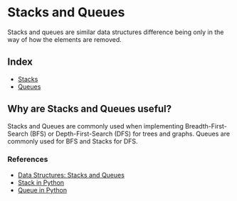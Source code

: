 # Stacks and Queues

Stacks and queues are similar data structures difference being only in the way of how the elements are removed.

## Index

- [Stacks](./Stacks)
- [Queues](./Queues)

## Why are Stacks and Queues useful?

Stacks and Queues are commonly used when implementing Breadth-First-Search (BFS) or Depth-First-Search (DFS) for trees and graphs. Queues are commonly used for BFS and Stacks for DFS.

### References

- [Data Structures: Stacks and Queues](https://medium.com/swlh/stacks-and-queues-f281aa5462cf)
- [Stack in Python](https://www.geeksforgeeks.org/stack-in-python/)
- [Queue in Python](www.geeksforgeeks.org/queue-in-python/)
